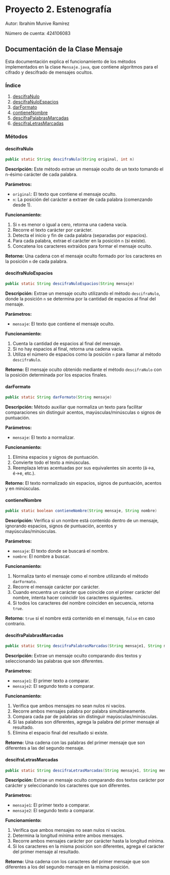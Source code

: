 # Proyecto 2. Estenografía

Autor: Ibrahim Munive Ramírez

Número de cuenta: 424106083

## Documentación de la Clase Mensaje

Esta documentación explica el funcionamiento de los métodos implementados en la clase `Mensaje.java`, que contiene algoritmos para el cifrado y descifrado de mensajes ocultos.

### Índice
1. [descifraNulo](#descifranulo)
2. [descifraNuloEspacios](#descifranuloespacios)
3. [darFormato](#darformato)
4. [contieneNombre](#contienennombre)
5. [descifraPalabrasMarcadas](#descifrapalabrasmarcadas)
6. [descifraLetrasMarcadas](#descifraletramarcadas)

### Métodos

#### descifraNulo

```java
public static String descifraNulo(String original, int n)
```

**Descripción:** Este método extrae un mensaje oculto de un texto tomando el n-ésimo carácter de cada palabra.

**Parámetros:**
- `original`: El texto que contiene el mensaje oculto.
- `n`: La posición del carácter a extraer de cada palabra (comenzando desde 1).

**Funcionamiento:**
1. Si `n` es menor o igual a cero, retorna una cadena vacía.
2. Recorre el texto carácter por carácter.
3. Detecta el inicio y fin de cada palabra (separadas por espacios).
4. Para cada palabra, extrae el carácter en la posición `n` (si existe).
5. Concatena los caracteres extraídos para formar el mensaje oculto.

**Retorno:** Una cadena con el mensaje oculto formado por los caracteres en la posición `n` de cada palabra.

#### descifraNuloEspacios

```java
public static String descifraNuloEspacios(String mensaje)
```

**Descripción:** Extrae un mensaje oculto utilizando el método `descifraNulo`, donde la posición `n` se determina por la cantidad de espacios al final del mensaje.

**Parámetros:**
- `mensaje`: El texto que contiene el mensaje oculto.

**Funcionamiento:**
1. Cuenta la cantidad de espacios al final del mensaje.
2. Si no hay espacios al final, retorna una cadena vacía.
3. Utiliza el número de espacios como la posición `n` para llamar al método `descifraNulo`.

**Retorno:** El mensaje oculto obtenido mediante el método `descifraNulo` con la posición determinada por los espacios finales.

#### darFormato

```java
public static String darFormato(String mensaje)
```

**Descripción:** Método auxiliar que normaliza un texto para facilitar comparaciones sin distinguir acentos, mayúsculas/minúsculas o signos de puntuación.

**Parámetros:**
- `mensaje`: El texto a normalizar.

**Funcionamiento:**
1. Elimina espacios y signos de puntuación.
2. Convierte todo el texto a minúsculas.
3. Reemplaza letras acentuadas por sus equivalentes sin acento (á→a, é→e, etc.).

**Retorno:** El texto normalizado sin espacios, signos de puntuación, acentos y en minúsculas.

#### contieneNombre

```java
public static boolean contieneNombre(String mensaje, String nombre)
```

**Descripción:** Verifica si un nombre está contenido dentro de un mensaje, ignorando espacios, signos de puntuación, acentos y mayúsculas/minúsculas.

**Parámetros:**
- `mensaje`: El texto donde se buscará el nombre.
- `nombre`: El nombre a buscar.

**Funcionamiento:**
1. Normaliza tanto el mensaje como el nombre utilizando el método `darFormato`.
2. Recorre el mensaje carácter por carácter.
3. Cuando encuentra un carácter que coincide con el primer carácter del nombre, intenta hacer coincidir los caracteres siguientes.
4. Si todos los caracteres del nombre coinciden en secuencia, retorna `true`.

**Retorno:** `true` si el nombre está contenido en el mensaje, `false` en caso contrario.

#### descifraPalabrasMarcadas

```java
public static String descifraPalabrasMarcadas(String mensaje1, String mensaje2)
```

**Descripción:** Extrae un mensaje oculto comparando dos textos y seleccionando las palabras que son diferentes.

**Parámetros:**
- `mensaje1`: El primer texto a comparar.
- `mensaje2`: El segundo texto a comparar.

**Funcionamiento:**
1. Verifica que ambos mensajes no sean nulos ni vacíos.
2. Recorre ambos mensajes palabra por palabra simultáneamente.
3. Compara cada par de palabras sin distinguir mayúsculas/minúsculas.
4. Si las palabras son diferentes, agrega la palabra del primer mensaje al resultado.
5. Elimina el espacio final del resultado si existe.

**Retorno:** Una cadena con las palabras del primer mensaje que son diferentes a las del segundo mensaje.

#### descifraLetrasMarcadas

```java
public static String descifraLetrasMarcadas(String mensaje1, String mensaje2)
```

**Descripción:** Extrae un mensaje oculto comparando dos textos carácter por carácter y seleccionando los caracteres que son diferentes.

**Parámetros:**
- `mensaje1`: El primer texto a comparar.
- `mensaje2`: El segundo texto a comparar.

**Funcionamiento:**
1. Verifica que ambos mensajes no sean nulos ni vacíos.
2. Determina la longitud mínima entre ambos mensajes.
3. Recorre ambos mensajes carácter por carácter hasta la longitud mínima.
4. Si los caracteres en la misma posición son diferentes, agrega el carácter del primer mensaje al resultado.

**Retorno:** Una cadena con los caracteres del primer mensaje que son diferentes a los del segundo mensaje en la misma posición.